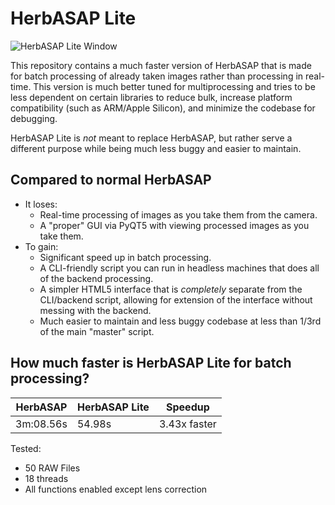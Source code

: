 # HerbASAP Lite

![HerbASAP Lite Window](https://imgur.com/eYVc9IQ.png)


This repository contains a much faster version of HerbASAP that is made for batch processing of already taken images rather than processing in real-time. This version is much better tuned for multiprocessing and tries to be less dependent on certain libraries to reduce bulk, increase platform compatibility (such as ARM/Apple Silicon), and minimize the codebase for debugging.

HerbASAP Lite is *not* meant to replace HerbASAP, but rather serve a different purpose while being much less buggy and easier to maintain.


## Compared to normal HerbASAP
- It loses:
  - Real-time processing of images as you take them from the camera.
  - A "proper" GUI via PyQT5 with viewing processed images as you take them.
- To gain:
  - Significant speed up in batch processing.
  - A CLI-friendly script you can run in headless machines that does all of the backend processing.
  - A simpler HTML5 interface that is *completely* separate from the CLI/backend script, allowing for extension of the interface without messing with the backend.
  - Much easier to maintain and less buggy codebase at less than 1/3rd of the main "master" script.


## How much faster is HerbASAP Lite for batch processing? 
| HerbASAP | HerbASAP Lite | Speedup |
|---|---|---|
| 3m:08.56s | 54.98s | 3.43x faster |

Tested:
  - 50 RAW Files
  - 18 threads
  - All functions enabled except lens correction
